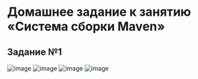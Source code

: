 # Домашнее задание к занятию «Система сборки Maven»
## Задание №1
![image](https://github.com/user-attachments/assets/89b0d391-bdf4-4e52-8cc8-57d3a5b01ec0)
![image](https://github.com/user-attachments/assets/feaf9d5f-12a0-4977-b6ae-85a4c8bdc20b)
![image](https://github.com/user-attachments/assets/94541958-50d4-437a-bfc9-2df688c1dba8)
![image](https://github.com/user-attachments/assets/17a86c3a-3d12-408b-ac96-2117cdd4a464)




